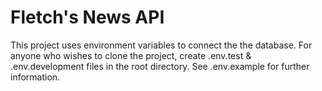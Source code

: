 # Fletch's News API

This project uses environment variables to connect the the database. For anyone who wishes to clone the project, create .env.test & .env.development files in the root directory. See .env.example for further information.
